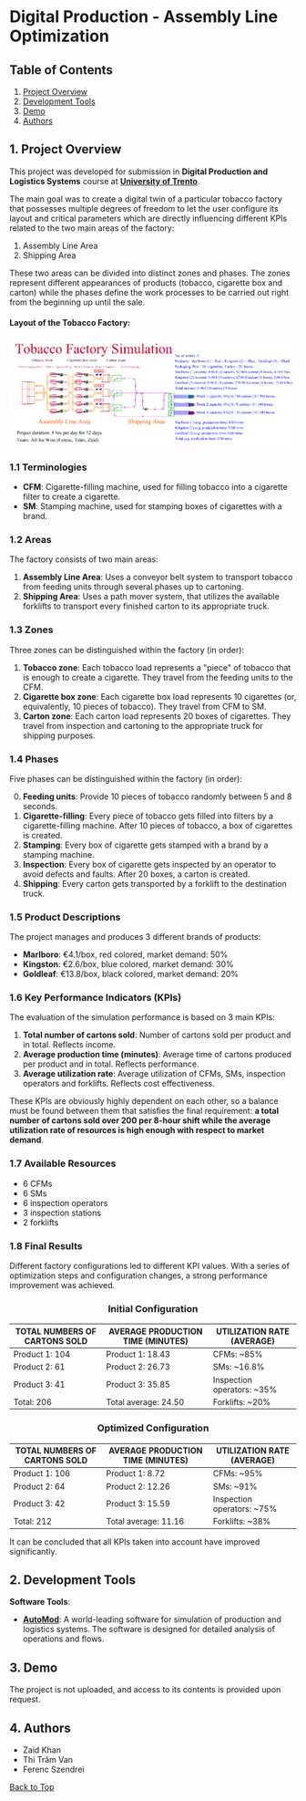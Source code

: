 # Digital Production - Assembly Line Optimization

## Table of Contents
1. [Project Overview](#1-project-overview)
2. [Development Tools](#2-development-tools)
3. [Demo](#3-demo)
4. [Authors](#4-authors)

## 1. Project Overview

This project was developed for submission in **Digital Production and Logistics Systems** course at **[University of Trento](https://www.unitn.it/en)**.

The main goal was to create a digital twin of a particular tobacco factory that possesses multiple degrees of freedom to let the user configure its layout and critical parameters which are directly influencing different KPIs related to the two main areas of the factory:
1. Assembly Line Area
2. Shipping Area

These two areas can be divided into distinct zones and phases. The zones represent different appearances of products (tobacco, cigarette box and carton) while the phases define the work processes to be carried out right from the beginning up until the sale.

#### Layout of the Tobacco Factory:

![Layout of the Factory](Visuals/layout.PNG)

### 1.1 Terminologies

- **CFM**: Cigarette-filling machine, used for filling tobacco into a cigarette filter to create a cigarette.
- **SM**: Stamping machine, used for stamping boxes of cigarettes with a brand.

### 1.2 Areas

The factory consists of two main areas:

1. **Assembly Line Area**: Uses a conveyor belt system to transport tobacco from feeding units through several phases up to cartoning.
2. **Shipping Area**: Uses a path mover system, that utilizes the available forklifts to transport every finished carton to its appropriate truck.

### 1.3 Zones

Three zones can be distinguished within the factory (in order):

1. **Tobacco zone**: Each tobacco load represents a "piece" of tobacco that is enough to create a cigarette. They travel from the feeding units to the CFM.
2. **Cigarette box zone**: Each cigarette box load represents 10 cigarettes (or, equivalently, 10 pieces of tobacco). They travel from CFM to SM.
3. **Carton zone**: Each carton load represents 20 boxes of cigarettes. They travel from inspection and cartoning to the appropriate truck for shipping purposes.

### 1.4 Phases

Five phases can be distinguished within the factory (in order):

0. **Feeding units**: Provide 10 pieces of tobacco randomly between 5 and 8 seconds.
1. **Cigarette-filling**: Every piece of tobacco gets filled into filters by a cigarette-filling machine. After 10 pieces of tobacco, a box of cigarettes is created.
2. **Stamping**: Every box of cigarette gets stamped with a brand by a stamping machine.
3. **Inspection**: Every box of cigarette gets inspected by an operator to avoid defects and faults. After 20 boxes, a carton is created.
4. **Shipping**: Every carton gets transported by a forklift to the destination truck.

### 1.5 Product Descriptions

The project manages and produces 3 different brands of products:
- **Marlboro**: €4.1/box, red colored, market demand: 50%
- **Kingston**: €2.6/box, blue colored, market demand: 30%
- **Goldleaf**: €13.8/box, black colored, market demand: 20%

### 1.6 Key Performance Indicators (KPIs)

The evaluation of the simulation performance is based on 3 main KPIs:
1. **Total number of cartons sold**: Number of cartons sold per product and in total. Reflects income.
2. **Average production time (minutes)**: Average time of cartons produced per product and in total. Reflects performance.
3. **Average utilization rate**: Average utilization of CFMs, SMs, inspection operators and forklifts. Reflects cost effectiveness.

These KPIs are obviously highly dependent on each other, so a balance must be found between them that satisfies the final requirement: **a total number of cartons sold over 200 per 8-hour shift while the average utilization rate of resources is high enough with respect to market demand**.

### 1.7 Available Resources

- 6 CFMs
- 6 SMs
- 6 inspection operators
- 3 inspection stations
- 2 forklifts

### 1.8 Final Results

Different factory configurations led to different KPI values. With a series of optimization steps and configuration changes, a strong performance improvement was achieved.

<div align="center">

### Initial Configuration

| TOTAL NUMBERS OF CARTONS SOLD | AVERAGE PRODUCTION TIME (MINUTES) | UTILIZATION RATE (AVERAGE) |
|-------------------------------|-----------------------------------|-----------------------------|
| Product 1: 104                | Product 1: 18.43                  | CFMs: ~85%                  |
| Product 2: 61                 | Product 2: 26.73                  | SMs: ~16.8%                 |
| Product 3: 41                 | Product 3: 35.85                  | Inspection operators: ~35%  |
| Total: 206                    | Total average: 24.50              | Forklifts: ~20% |

### Optimized Configuration

| TOTAL NUMBERS OF CARTONS SOLD | AVERAGE PRODUCTION TIME (MINUTES) | UTILIZATION RATE (AVERAGE) |
|-------------------------------|-----------------------------------|-----------------------------|
| Product 1: 106                | Product 1: 8.72                   | CFMs: ~95%                  |
| Product 2: 64                 | Product 2: 12.26                  | SMs: ~91%                   |
| Product 3: 42                 | Product 3: 15.59                  | Inspection operators: ~75%  |
| Total: 212                    | Total average: 11.16              | Forklifts: ~38% |

</div>

It can be concluded that all KPIs taken into account have improved significantly.

## 2. Development Tools

**Software Tools**:
- **[AutoMod](https://www.automod.se/eng/home.html)**: A world-leading software for simulation of production and logistics systems. The software is designed for detailed analysis of operations and flows.

## 3. Demo

The project is not uploaded, and access to its contents is provided upon request.

## 4. Authors
- Zaid Khan
- Thi Trâm Van
- Ferenc Szendrei

[Back to Top](#digital-production---assembly-line-optimization)
